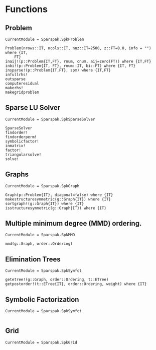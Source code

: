 # Functions

## Problem

```@meta
CurrentModule = Sparspak.SpkProblem
```

```@docs
Problem(nrows::IT, ncols::IT, nnz::IT=2500, z::FT=0.0, info = "") where {IT, 
    FT}
inaij!(p::Problem{IT,FT}, rnum, cnum, aij=zero(FT)) where {IT,FT}
inbi!(p::Problem{IT, FT}, rnum::IT, bi::FT) where {IT, FT}
insparse!(p::Problem{IT,FT}, spm) where {IT,FT}
infullrhs!
outsparse
computeresidual
makerhs!
makegridproblem
```

## Sparse LU Solver

```@meta
CurrentModule = Sparspak.SpkSparseSolver
```

```@docs
SparseSolver
findorder!
findorderperm!
symbolicfactor!
inmatrix!
factor!
triangularsolve!
solve!
```

## Graphs

```@meta
CurrentModule = Sparspak.SpkGraph
```

```@docs
Graph(p::Problem{IT}, diagonal=false) where {IT}
makestructuresymmetric(g::Graph{IT}) where {IT}
sortgraph!(g::Graph{IT}) where {IT}
isstructuresymmetric(g::Graph{IT}) where {IT}
```

## Multiple minimum degree (MMD) ordering.

```@meta
CurrentModule = Sparspak.SpkMMD
```

```@docs
mmd(g::Graph, order::Ordering)
```

## Elimination Trees

```@meta
CurrentModule = Sparspak.SpkSymfct
```

```@docs
getetree!(g::Graph, order::Ordering, t::ETree)
getpostorder!(t::ETree{IT}, order::Ordering, weight) where {IT}
```

## Symbolic Factorization

```@meta
CurrentModule = Sparspak.SpkSymfct
```

```@docs

```

## Grid

```@meta
CurrentModule = Sparspak.SpkGrid
```

```@docs

```
